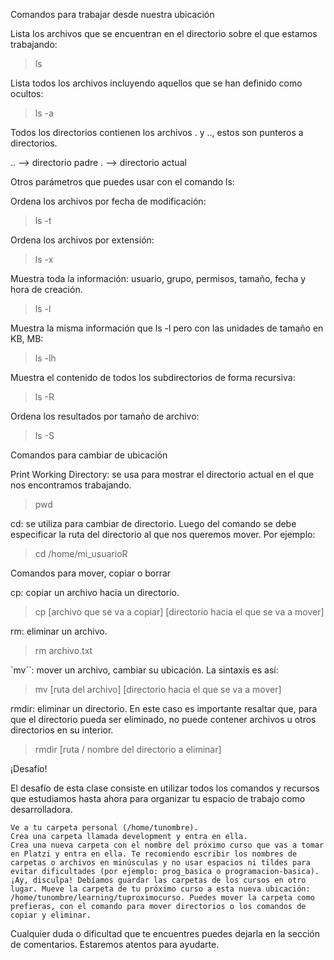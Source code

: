 Comandos para trabajar desde nuestra ubicación

Lista los archivos que se encuentran en el directorio sobre el que estamos trabajando:

> ls

Lista todos los archivos incluyendo aquellos que se han definido como ocultos:

> ls -a

Todos los directorios contienen los archivos . y .., estos son punteros a directorios.

.. --> directorio padre
. --> directorio actual

Otros parámetros que puedes usar con el comando ls:

Ordena los archivos por fecha de modificación:

> ls -t

Ordena los archivos por extensión:

> ls -x

Muestra toda la información: usuario, grupo, permisos, tamaño, fecha y hora de creación.

> ls -l

Muestra la misma información que ls -l pero con las unidades de tamaño en KB, MB:

> ls -lh

Muestra el contenido de todos los subdirectorios de forma recursiva:

> ls -R

Ordena los resultados por tamaño de archivo:

> ls -S

Comandos para cambiar de ubicación

Print Working Directory: se usa para mostrar el directorio actual en el que nos encontramos trabajando.

> pwd

cd: se utiliza para cambiar de directorio. Luego del comando se debe especificar la ruta del directorio al que nos queremos mover. Por ejemplo:

> cd /home/mi_usuarioR

Comandos para mover, copiar o borrar

cp: copiar un archivo hacia un directorio.

> cp [archivo que se va a copiar] [directorio hacia el que se va a mover]

rm: eliminar un archivo.

> rm archivo.txt

`mv``: mover un archivo, cambiar su ubicación. La sintaxis es así:

>mv [ruta del archivo] [directorio hacia el que se va a mover]

rmdir: eliminar un directorio. En este caso es importante resaltar que, para que el directorio pueda ser eliminado, no puede contener archivos u otros directorios en su interior.

> rmdir [ruta / nombre del directorio a eliminar]

¡Desafío!

El desafío de esta clase consiste en utilizar todos los comandos y recursos que estudiamos hasta ahora para organizar tu espacio de trabajo como desarrolladora.

    Ve a tu carpeta personal (/home/tunombre).
    Crea una carpeta llamada development y entra en ella.
    Crea una nueva carpeta con el nombre del próximo curso que vas a tomar en Platzi y entra en ella. Te recomiendo escribir los nombres de carpetas o archivos en minúsculas y no usar espacios ni tildes para evitar dificultades (por ejemplo: prog_basica o programacion-basica).
    ¡Ay, disculpa! Debíamos guardar las carpetas de los cursos en otro lugar. Mueve la carpeta de tu próximo curso a esta nueva ubicación: /home/tunombre/learning/tuproximocurso. Puedes mover la carpeta como prefieras, con el comando para mover directorios o los comandos de copiar y eliminar.

Cualquier duda o dificultad que te encuentres puedes dejarla en la sección de comentarios. Estaremos atentos para ayudarte.